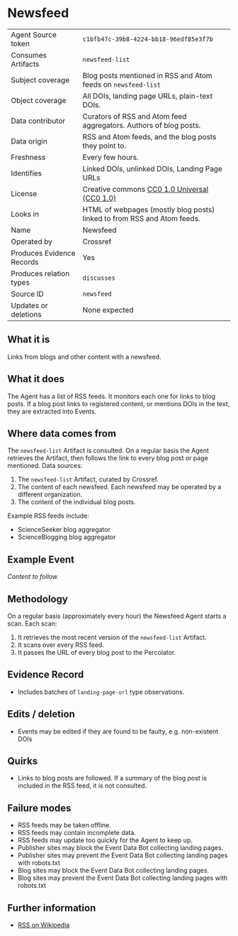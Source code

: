 # Newsfeed

| | |
|---------------------------|-|
| Agent Source token        | `c1bfb47c-39b8-4224-bb18-96edf85e3f7b` |
| Consumes Artifacts        | `newsfeed-list` |
| Subject coverage          | Blog posts mentioned in RSS and Atom feeds on `newsfeed-list`  |
| Object coverage           | All DOIs, landing page URLs, plain-text DOIs. |
| Data contributor          | Curators of RSS and Atom feed aggregators. Authors of blog posts. |
| Data origin               | RSS and Atom feeds, and the blog posts they point to. |
| Freshness                 | Every few hours. |
| Identifies                | Linked DOIs, unlinked DOIs, Landing Page URLs |
| License                   | Creative commons [CC0 1.0 Universal (CC0 1.0)](https://creativecommons.org/publicdomain/zero/1.0/) |
| Looks in                  | HTML of webpages (mostly blog posts) linked to from RSS and Atom feeds. |
| Name                      | Newsfeed |
| Operated by               | Crossref |
| Produces Evidence Records | Yes |
| Produces relation types   | `discusses` |
| Source ID                 | `newsfeed` |
| Updates or deletions      | None expected |

## What it is

Links from blogs and other content with a newsfeed. 

## What it does

The Agent has a list of RSS feeds. It monitors each one for links to blog posts. If a blog post links to registered content, or mentions DOIs in the text, they are extracted into Events.

## Where data comes from

The `newsfeed-list` Artifact is consulted. On a regular basis the Agent retrieves the Artifact, then follows the link to every blog post or page mentioned. Data sources:

1. The `newsfeed-list` Artifact, curated by Crossref.
2. The content of each newsfeed. Each newsfeed may be operated by a different organization. 
3. The content of the individual blog posts.

Example RSS feeds include:

 - ScienceSeeker blog aggregator
 - ScienceBlogging blog aggregator

## Example Event

*Content to follow.*

## Methodology

On a regular basis (approximately every hour) the Newsfeed Agent starts a scan. Each scan:

1. It retrieves the most recent version of the `newsfeed-list` Artifact.
2. It scans over every RSS feed.
3. It passes the URL of every blog post to the Percolator.

## Evidence Record

 - Includes batches of `landing-page-url` type observations.

## Edits / deletion

 - Events may be edited if they are found to be faulty, e.g. non-existent DOIs

## Quirks

 - Links to blog posts are followed. If a summary of the blog post is included in the RSS feed, it is not consulted.

## Failure modes

 - RSS feeds may be taken offline.
 - RSS feeds may contain incomplete data.
 - RSS feeds may update too quickly for the Agent to keep up.
 - Publisher sites may block the Event Data Bot collecting landing pages.
 - Publisher sites may prevent the Event Data Bot collecting landing pages with robots.txt
 - Blog sites may block the Event Data Bot collecting landing pages.
 - Blog sites may prevent the Event Data Bot collecting landing pages with robots.txt

## Further information

 - [RSS on Wikipedia](https://en.wikipedia.org/wiki/RSS)

